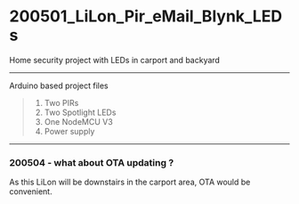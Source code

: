 # 200501_LiLon_Pir_eMail_Blynk_LEDs
Home security project with LEDs in carport and backyard
***
Arduino based project files
> 1. Two PIRs
> 2. Two Spotlight LEDs
> 3. One NodeMCU V3
> 4. Power supply
***
### 200504 - what about OTA updating ?
As this LiLon will be downstairs in the carport area, OTA would be convenient.
